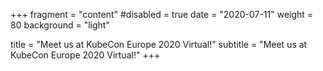 +++
fragment = "content"
#disabled = true
date = "2020-07-11"
weight = 80
background = "light"

title = "Meet us at KubeCon Europe 2020 Virtual!"
subtitle = "Meet us at KubeCon Europe 2020 Virtual!"
+++

